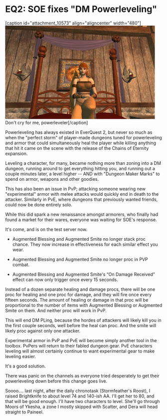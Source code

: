 # EQ2: SOE fixes "DM Powerleveling"

[caption id="attachment\_10573" align="aligncenter" width="480"][![](../uploads/2013/01/EverQuest2-2013-01-10-00-33-32-23-480x299.jpg "Don't cry for me, powerleveler")](../uploads/2013/01/EverQuest2-2013-01-10-00-33-32-23.jpg) Don't cry for me, powerleveler[/caption]

Powerleveling has always existed in EverQuest 2, but never so much as when the "perfect storm" of player-made dungeons tuned for powerleveling and armor that could simultaneously heal the player while killing anything that hit it came on the scene with the release of the Chains of Eternity expansion.

Leveling a character, for many, became nothing more than zoning into a DM dungeon, running around to get everything hitting you, and running out a couple minutes later, a level higher -- AND with "Dungeon Maker Marks" to spend on armor, weapons and other goodies.

This has also been an issue in PvP; attacking someone wearing new "experimental" armor with melee attacks would quickly end in death to the attacker. Similarly in PvE, where dungeons that previously wanted friends, could now be done entirely solo.

While this did spark a new renaissance amongst armorers, who finally had found a market for their wares, everyone was waiting for SOE's response.

It's come, and is on the test server now.


 * Augmented Blessing and Augmented Smite no longer stack proc chance. They now increase in effectiveness for each similar effect you wear.

 * Augmented Blessing and Augmented Smite no longer proc in PVP combat.

 * Augmented Blessing and Augmented Smite's “On Damage Received” effect can now only trigger once every 15 seconds.




Instead of a dozen separate healing and damage procs, there will be one proc for healing and one proc for damage, and they will fire once every fifteen seconds. The amount of healing or damage in that proc will be proportional to the number of items with Augmented Blessing or Augmented Smite on them. And neither proc will work in PvP.

This will end DM PLing, because the hordes of attackers will likely kill you in the first couple seconds, well before the heal can proc. And the smite will likely proc against only one attacker.

Experimental armor in PvP and PvE will become simply another tool in the toolbox. PvPers will return to their fabled dungeon gear. PvE characters leveling will almost certainly continue to want experimental gear to make leveling easier.

It's a good solution.

There was panic on the channels as everyone tried desperately to get their powerleveling down before this change goes live.

Soooo.... last night, after the daily chronotask (Stormfeather's Roost), I raised Brightknife to about level 74 and 140-ish AA. I'll get her to 80, and that will be good enough. I'll have two characters to level. She'll go through Moors of Ykesha, a zone I mostly skipped with Scatter, and Dera will head straight to Paineel.

